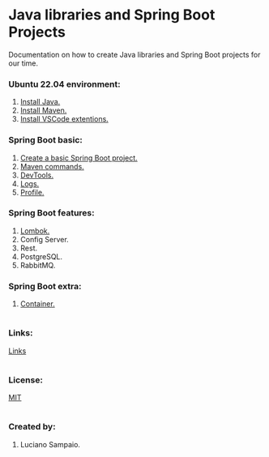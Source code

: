 # Java libraries and Spring Boot Projects

Documentation on how to create Java libraries and Spring Boot projects for our time.

### Ubuntu 22.04 environment:
1. [Install Java.](documentation/java/install.md)
1. [Install Maven.](documentation/maven/install.md)
1. [Install VSCode extentions.](documentation/vscode/index.md)

### Spring Boot basic:
1. [Create a basic Spring Boot project.](documentation/spring/basic/project.md)
1. [Maven commands.](documentation/maven/pom.md)
1. [DevTools.](documentation/spring/basic/devtools.md)
1. [Logs.](documentation/spring/basic/logs.md)
1. [Profile.](documentation/spring/basic/profile.md)

### Spring Boot features:
1. [Lombok.](documentation/spring/features/lombok.md)
1. Config Server.
1. Rest.
1. PostgreSQL.
1. RabbitMQ.

### Spring Boot extra:
1. [Container.](documentation/spring/extra/container.md)

#
### Links:

[Links](docs/links.md "Links")

#
### License:

[MIT](LICENSE "MIT License")

#
### Created by:

1. Luciano Sampaio.